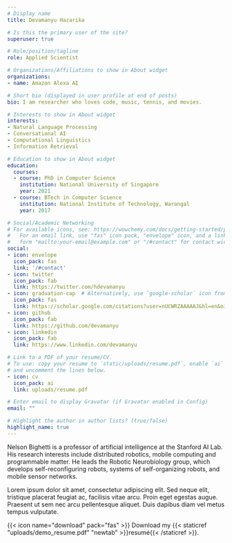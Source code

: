 ```yaml
---
# Display name
title: Devamanyu Hazarika

# Is this the primary user of the site?
superuser: true

# Role/position/tagline
role: Applied Scientist

# Organizations/Affiliations to show in About widget
organizations:
- name: Amazon Alexa AI

# Short bio (displayed in user profile at end of posts)
bio: I am researcher who loves code, music, tennis, and movies.

# Interests to show in About widget
interests:
- Natural Language Processing
- Conversational AI
- Computational Linguistics
- Information Retrieval

# Education to show in About widget
education:
  courses:
  - course: PhD in Computer Science
    institution: National University of Singapore 
    year: 2021
  - course: BTech in Computer Science
    institution: National Institute of Technology, Warangal
    year: 2017

# Social/Academic Networking
# For available icons, see: https://wowchemy.com/docs/getting-started/page-builder/#icons
#   For an email link, use "fas" icon pack, "envelope" icon, and a link in the
#   form "mailto:your-email@example.com" or "/#contact" for contact widget.
social:
- icon: envelope
  icon_pack: fas
  link: '/#contact'
- icon: twitter
  icon_pack: fab
  link: https://twitter.com/hdevamanyu
- icon: graduation-cap  # Alternatively, use `google-scholar` icon from `ai` icon pack
  icon_pack: fas
  link: https://scholar.google.com/citations?user=nUCWRZAAAAAJ&hl=en&oi=ao
- icon: github
  icon_pack: fab
  link: https://github.com/devamanyu
- icon: linkedin
  icon_pack: fab
  link: https://www.linkedin.com/devamanyu

# Link to a PDF of your resume/CV.
# To use: copy your resume to `static/uploads/resume.pdf`, enable `ai` icons in `params.toml`, 
# and uncomment the lines below.
- icon: cv
  icon_pack: ai
  link: uploads/resume.pdf

# Enter email to display Gravatar (if Gravatar enabled in Config)
email: ""

# Highlight the author in author lists? (true/false)
highlight_name: true
---
```


Nelson Bighetti is a professor of artificial intelligence at the Stanford AI Lab. His research interests include distributed robotics, mobile computing and programmable matter. He leads the Robotic Neurobiology group, which develops self-reconfiguring robots, systems of self-organizing robots, and mobile sensor networks.

Lorem ipsum dolor sit amet, consectetur adipiscing elit. Sed neque elit, tristique placerat feugiat ac, facilisis vitae arcu. Proin eget egestas augue. Praesent ut sem nec arcu pellentesque aliquet. Duis dapibus diam vel metus tempus vulputate.

{{< icon name="download" pack="fas" >}} Download my {{< staticref "uploads/demo_resume.pdf" "newtab" >}}resumé{{< /staticref >}}.
